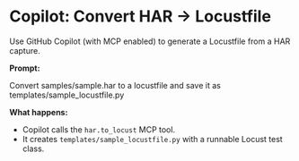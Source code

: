 # Copilot: Convert HAR → Locustfile

Use GitHub Copilot (with MCP enabled) to generate a Locustfile from a HAR capture.

**Prompt:**

Convert samples/sample.har to a locustfile and save it as templates/sample\_locustfile.py

**What happens:**
- Copilot calls the `har.to_locust` MCP tool.
- It creates `templates/sample_locustfile.py` with a runnable Locust test class.
